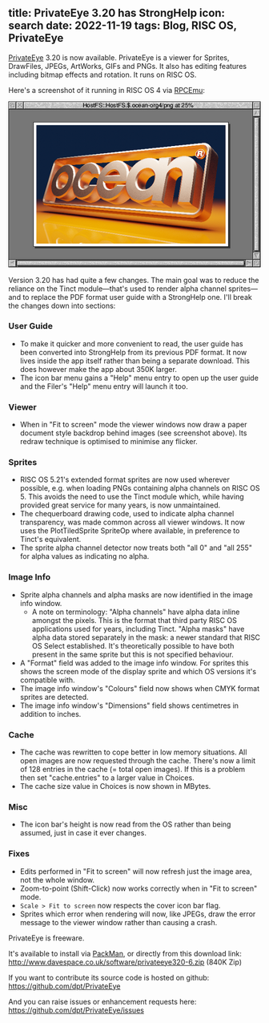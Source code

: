 title: PrivateEye 3.20 has StrongHelp
icon: search
date: 2022-11-19
tags: Blog, RISC OS, PrivateEye
----

<!-- begin summary -->

[PrivateEye](/risc.os/privateeye.html) 3.20 is now available. PrivateEye is a viewer for Sprites, DrawFiles, JPEGs, ArtWorks, GIFs and PNGs. It also has editing features including bitmap effects and rotation. It runs on RISC OS.

Here's a screenshot of it running in RISC OS 4 via [RPCEmu](https://www.marutan.net/rpcemu/index.php):

[![Screenshot of PrivateEye showing a recreation of the Ocean Software logo.](/software/thumbs/eyesnap7.png)](/software/eyesnap7.png)

Version 3.20 has had quite a few changes. The main goal was to reduce the reliance on the Tinct module—that's used to render alpha channel sprites—and to replace the PDF format user guide with a StrongHelp one. I'll break the changes down into sections:

<!-- end summary -->

### User Guide

* To make it quicker and more convenient to read, the user guide has been converted into StrongHelp from its previous PDF format. It now lives inside the app itself rather than being a separate download. This does however make the app about 350K larger.
* The icon bar menu gains a "Help" menu entry to open up the user guide and the Filer's "Help" menu entry will launch it too.

### Viewer

* When in "Fit to screen" mode the viewer windows now draw a paper document style backdrop behind images (see screenshot above). Its redraw technique is optimised to minimise any flicker.

### Sprites

* RISC OS 5.21's extended format sprites are now used wherever possible, e.g. when loading PNGs containing alpha channels on RISC OS 5. This avoids the need to use the Tinct module which, while having provided great service for many years, is now unmaintained.
* The chequerboard drawing code, used to indicate alpha channel transparency, was made common across all viewer windows. It now uses the PlotTiledSprite SpriteOp where available, in preference to Tinct's equivalent.
* The sprite alpha channel detector now treats both "all 0" and "all 255" for alpha values as indicating no alpha.

### Image Info

* Sprite alpha channels and alpha masks are now identified in the image info window.
  * A note on terminology: "Alpha channels" have alpha data inline amongst the pixels. This is the format that third party RISC OS applications used for years, including Tinct. "Alpha masks" have alpha data stored separately in the mask: a newer standard that RISC OS Select established. It's theoretically possible to have both present in the same sprite but this is not specified behaviour.
* A "Format" field was added to the image info window. For sprites this shows the screen mode of the display sprite and which OS versions it's compatible with.
* The image info window's "Colours" field now shows when CMYK format sprites are detected.
* The image info window's "Dimensions" field shows centimetres in addition to inches.

### Cache

* The cache was rewritten to cope better in low memory situations. All open images are now requested through the cache. There's now a limit of 128 entries in the cache (= total open images). If this is a problem then set "cache.entries" to a larger value in Choices.
* The cache size value in Choices is now shown in MBytes.

### Misc

* The icon bar's height is now read from the OS rather than being assumed, just in case it ever changes.

### Fixes

* Edits performed in "Fit to screen" will now refresh just the image area, not the whole window.
* Zoom-to-point (Shift-Click) now works correctly when in "Fit to screen" mode.
* `Scale > Fit to screen` now respects the cover icon bar flag.
* Sprites which error when rendering will now, like JPEGs, draw the error message to the viewer window rather than causing a crash.

PrivateEye is freeware.

It's available to install via [PackMan](https://sites.google.com/site/alansriscosstuff/packman), or directly from this download link:  
http://www.davespace.co.uk/software/privateeye320-6.zip (840K Zip)

If you want to contribute its source code is hosted on github:  
https://github.com/dpt/PrivateEye

And you can raise issues or enhancement requests here:  
https://github.com/dpt/PrivateEye/issues
